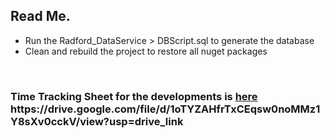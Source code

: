 <h2>Read Me.</h2>
<ul>
  <li>
    Run the Radford_DataService > DBScript.sql to generate the database     
  </li>
  <li>
    Clean and rebuild the project to restore all nuget packages    
  </li>
</ul>
<br/>

<h3>Time Tracking Sheet for the developments is <a href="https://drive.google.com/file/d/1oTYZAHfrTxCEqsw0noMMz1Y8sXv0cckV/view?usp=drive_link">here </a>
https://drive.google.com/file/d/1oTYZAHfrTxCEqsw0noMMz1Y8sXv0cckV/view?usp=drive_link
</h3>

